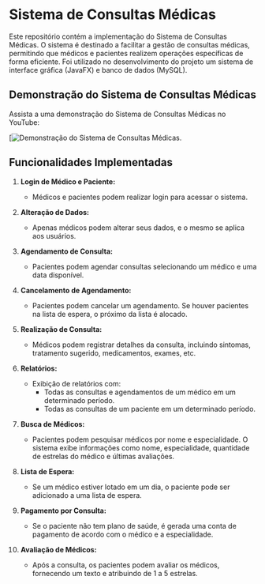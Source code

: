# Sistema de Consultas Médicas

Este repositório contém a implementação do Sistema de Consultas Médicas. O sistema é destinado a facilitar a gestão de consultas médicas, permitindo que médicos e pacientes realizem operações específicas de forma eficiente. Foi utilizado no desenvolvimento do projeto um sistema de interface gráfica (JavaFX) e banco de dados (MySQL).

## Demonstração do Sistema de Consultas Médicas

Assista a uma demonstração do Sistema de Consultas Médicas no YouTube:

[![Demonstração do Sistema de Consultas Médicas](https://youtu.be/Q6eG1YkQpwg).

## Funcionalidades Implementadas

1. **Login de Médico e Paciente:**
   - Médicos e pacientes podem realizar login para acessar o sistema.

2. **Alteração de Dados:**
   - Apenas médicos podem alterar seus dados, e o mesmo se aplica aos usuários.

3. **Agendamento de Consulta:**
   - Pacientes podem agendar consultas selecionando um médico e uma data disponível.

4. **Cancelamento de Agendamento:**
   - Pacientes podem cancelar um agendamento. Se houver pacientes na lista de espera, o próximo da lista é alocado.

5. **Realização de Consulta:**
   - Médicos podem registrar detalhes da consulta, incluindo sintomas, tratamento sugerido, medicamentos, exames, etc.

6. **Relatórios:**
   - Exibição de relatórios com:
      - Todas as consultas e agendamentos de um médico em um determinado período.
      - Todas as consultas de um paciente em um determinado período.

7. **Busca de Médicos:**
   - Pacientes podem pesquisar médicos por nome e especialidade. O sistema exibe informações como nome, especialidade, quantidade de estrelas do médico e últimas avaliações.

8. **Lista de Espera:**
   - Se um médico estiver lotado em um dia, o paciente pode ser adicionado a uma lista de espera.

9. **Pagamento por Consulta:**
   - Se o paciente não tem plano de saúde, é gerada uma conta de pagamento de acordo com o médico e a especialidade.

10. **Avaliação de Médicos:**
    - Após a consulta, os pacientes podem avaliar os médicos, fornecendo um texto e atribuindo de 1 a 5 estrelas.

